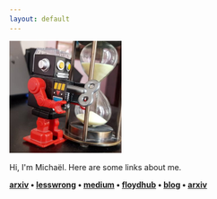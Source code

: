 ```yaml
---
layout: default
---
```


<img border="0" height="200" src="/images/mtrazzi.jpg" width="200" />

Hi, I'm Michaël. Here are some links about me.

**[arxiv](https://arxiv.org/search/cs?searchtype=author&query=Trazzi%2C+M) • [lesswrong](https://www.lesswrong.com/users/mtrazzi) • [medium](https://medium.com/@MichaelTrazzi) • [floydhub](https://blog.floydhub.com/author/michaeltrazzi/) • [blog](https://mtrazzi.github.io/blog/) • [arxiv](https://arxiv.org/search/cs?searchtype=author&query=Trazzi%2C+M)**
